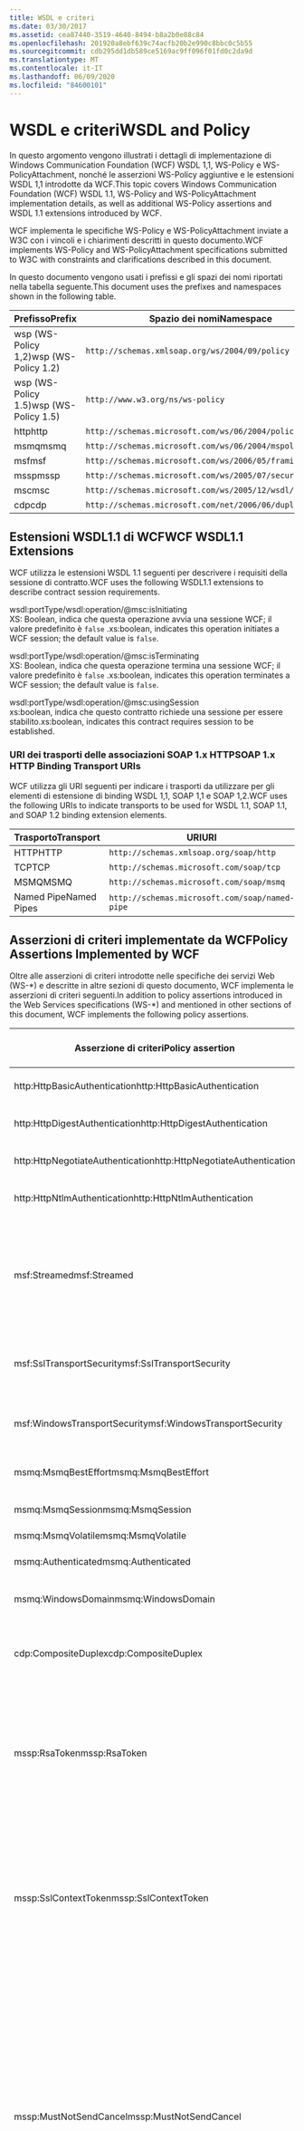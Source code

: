 ```yaml
---
title: WSDL e criteri
ms.date: 03/30/2017
ms.assetid: cea87440-3519-4640-8494-b8a2b0e88c84
ms.openlocfilehash: 201920a8ebf639c74acfb20b2e990c8bbc0c5b55
ms.sourcegitcommit: cdb295dd1db589ce5169ac9ff096f01fd0c2da9d
ms.translationtype: MT
ms.contentlocale: it-IT
ms.lasthandoff: 06/09/2020
ms.locfileid: "84600101"
---
```

# <a name="wsdl-and-policy"></a><span data-ttu-id="27b57-102">WSDL e criteri</span><span class="sxs-lookup"><span data-stu-id="27b57-102">WSDL and Policy</span></span>
<span data-ttu-id="27b57-103">In questo argomento vengono illustrati i dettagli di implementazione di Windows Communication Foundation (WCF) WSDL 1,1, WS-Policy e WS-PolicyAttachment, nonché le asserzioni WS-Policy aggiuntive e le estensioni WSDL 1,1 introdotte da WCF.</span><span class="sxs-lookup"><span data-stu-id="27b57-103">This topic covers Windows Communication Foundation (WCF) WSDL 1.1, WS-Policy and WS-PolicyAttachment implementation details, as well as additional WS-Policy assertions and WSDL 1.1 extensions introduced by WCF.</span></span>  
  
 <span data-ttu-id="27b57-104">WCF implementa le specifiche WS-Policy e WS-PolicyAttachment inviate a W3C con i vincoli e i chiarimenti descritti in questo documento.</span><span class="sxs-lookup"><span data-stu-id="27b57-104">WCF implements WS-Policy and WS-PolicyAttachment specifications submitted to W3C with constraints and clarifications described in this document.</span></span>  
  
 <span data-ttu-id="27b57-105">In questo documento vengono usati i prefissi e gli spazi dei nomi riportati nella tabella seguente.</span><span class="sxs-lookup"><span data-stu-id="27b57-105">This document uses the prefixes and namespaces shown in the following table.</span></span>  
  
|<span data-ttu-id="27b57-106">Prefisso</span><span class="sxs-lookup"><span data-stu-id="27b57-106">Prefix</span></span>|<span data-ttu-id="27b57-107">Spazio dei nomi</span><span class="sxs-lookup"><span data-stu-id="27b57-107">Namespace</span></span>|  
|------------|---------------|  
|<span data-ttu-id="27b57-108">wsp (WS-Policy 1,2)</span><span class="sxs-lookup"><span data-stu-id="27b57-108">wsp (WS-Policy 1.2)</span></span>|`http://schemas.xmlsoap.org/ws/2004/09/policy`|  
|<span data-ttu-id="27b57-109">wsp (WS-Policy 1.5)</span><span class="sxs-lookup"><span data-stu-id="27b57-109">wsp (WS-Policy 1.5)</span></span>|`http://www.w3.org/ns/ws-policy`|  
|<span data-ttu-id="27b57-110">http</span><span class="sxs-lookup"><span data-stu-id="27b57-110">http</span></span>|`http://schemas.microsoft.com/ws/06/2004/policy/http`|  
|<span data-ttu-id="27b57-111">msmq</span><span class="sxs-lookup"><span data-stu-id="27b57-111">msmq</span></span>|`http://schemas.microsoft.com/ws/06/2004/mspolicy/msmq`|  
|<span data-ttu-id="27b57-112">msf</span><span class="sxs-lookup"><span data-stu-id="27b57-112">msf</span></span>|`http://schemas.microsoft.com/ws/2006/05/framing/policy`|  
|<span data-ttu-id="27b57-113">mssp</span><span class="sxs-lookup"><span data-stu-id="27b57-113">mssp</span></span>|`http://schemas.microsoft.com/ws/2005/07/securitypolicy`|  
|<span data-ttu-id="27b57-114">msc</span><span class="sxs-lookup"><span data-stu-id="27b57-114">msc</span></span>|`http://schemas.microsoft.com/ws/2005/12/wsdl/contract`|  
|<span data-ttu-id="27b57-115">cdp</span><span class="sxs-lookup"><span data-stu-id="27b57-115">cdp</span></span>|`http://schemas.microsoft.com/net/2006/06/duplex`|  
  
## <a name="wcf-wsdl11-extensions"></a><span data-ttu-id="27b57-116">Estensioni WSDL1.1 di WCF</span><span class="sxs-lookup"><span data-stu-id="27b57-116">WCF WSDL1.1 Extensions</span></span>  
 <span data-ttu-id="27b57-117">WCF utilizza le estensioni WSDL 1.1 seguenti per descrivere i requisiti della sessione di contratto.</span><span class="sxs-lookup"><span data-stu-id="27b57-117">WCF uses the following WSDL1.1 extensions to describe contract session requirements.</span></span>  
  
 wsdl:portType/wsdl:operation/@msc:isInitiating  
 <span data-ttu-id="27b57-118">XS: Boolean, indica che questa operazione avvia una sessione WCF; il valore predefinito è `false` .</span><span class="sxs-lookup"><span data-stu-id="27b57-118">xs:boolean, indicates this operation initiates a WCF session; the default value is `false`.</span></span>  
  
 wsdl:portType/wsdl:operation/@msc:isTerminating  
 <span data-ttu-id="27b57-119">XS: Boolean, indica che questa operazione termina una sessione WCF; il valore predefinito è `false` .</span><span class="sxs-lookup"><span data-stu-id="27b57-119">xs:boolean, indicates this operation terminates a WCF session; the default value is `false`.</span></span>  
  
 wsdl:portType/wsdl:operation/@msc:usingSession  
 <span data-ttu-id="27b57-120">xs:boolean, indica che questo contratto richiede una sessione per essere stabilito.</span><span class="sxs-lookup"><span data-stu-id="27b57-120">xs:boolean, indicates this contract requires session to be established.</span></span>  
  
### <a name="soap-1x-http-binding-transport-uris"></a><span data-ttu-id="27b57-121">URI dei trasporti delle associazioni SOAP 1.x HTTP</span><span class="sxs-lookup"><span data-stu-id="27b57-121">SOAP 1.x HTTP Binding Transport URIs</span></span>  
 <span data-ttu-id="27b57-122">WCF utilizza gli URI seguenti per indicare i trasporti da utilizzare per gli elementi di estensione di binding WSDL 1,1, SOAP 1,1 e SOAP 1,2.</span><span class="sxs-lookup"><span data-stu-id="27b57-122">WCF uses the following URIs to indicate transports to be used for WSDL 1.1, SOAP 1.1, and SOAP 1.2 binding extension elements.</span></span>  
  
|<span data-ttu-id="27b57-123">Trasporto</span><span class="sxs-lookup"><span data-stu-id="27b57-123">Transport</span></span>|<span data-ttu-id="27b57-124">URI</span><span class="sxs-lookup"><span data-stu-id="27b57-124">URI</span></span>|  
|---------------|---------|  
|<span data-ttu-id="27b57-125">HTTP</span><span class="sxs-lookup"><span data-stu-id="27b57-125">HTTP</span></span>|`http://schemas.xmlsoap.org/soap/http`|  
|<span data-ttu-id="27b57-126">TCP</span><span class="sxs-lookup"><span data-stu-id="27b57-126">TCP</span></span>|`http://schemas.microsoft.com/soap/tcp`|  
|<span data-ttu-id="27b57-127">MSMQ</span><span class="sxs-lookup"><span data-stu-id="27b57-127">MSMQ</span></span>|`http://schemas.microsoft.com/soap/msmq`|  
|<span data-ttu-id="27b57-128">Named Pipe</span><span class="sxs-lookup"><span data-stu-id="27b57-128">Named Pipes</span></span>|`http://schemas.microsoft.com/soap/named-pipe`|  
  
## <a name="policy-assertions-implemented-by-wcf"></a><span data-ttu-id="27b57-129">Asserzioni di criteri implementate da WCF</span><span class="sxs-lookup"><span data-stu-id="27b57-129">Policy Assertions Implemented by WCF</span></span>  
 <span data-ttu-id="27b57-130">Oltre alle asserzioni di criteri introdotte nelle specifiche dei servizi Web (WS-\*) e descritte in altre sezioni di questo documento, WCF implementa le asserzioni di criteri seguenti.</span><span class="sxs-lookup"><span data-stu-id="27b57-130">In addition to policy assertions introduced in the Web Services specifications (WS-\*) and mentioned in other sections of this document, WCF implements the following policy assertions.</span></span>  
  
|<span data-ttu-id="27b57-131">Asserzione di criteri</span><span class="sxs-lookup"><span data-stu-id="27b57-131">Policy assertion</span></span>|<span data-ttu-id="27b57-132">Soggetto dei criteri</span><span class="sxs-lookup"><span data-stu-id="27b57-132">Policy subject</span></span>|<span data-ttu-id="27b57-133">Descrizione</span><span class="sxs-lookup"><span data-stu-id="27b57-133">Description</span></span>|  
|----------------------|--------------------|-----------------|  
|<span data-ttu-id="27b57-134">http:HttpBasicAuthentication</span><span class="sxs-lookup"><span data-stu-id="27b57-134">http:HttpBasicAuthentication</span></span>|<span data-ttu-id="27b57-135">Endpoint</span><span class="sxs-lookup"><span data-stu-id="27b57-135">Endpoint</span></span>|<span data-ttu-id="27b57-136">L'endpoint usa l'autenticazione di base HTTP.</span><span class="sxs-lookup"><span data-stu-id="27b57-136">Endpoint uses HTTP Basic Authentication.</span></span>|  
|<span data-ttu-id="27b57-137">http:HttpDigestAuthentication</span><span class="sxs-lookup"><span data-stu-id="27b57-137">http:HttpDigestAuthentication</span></span>|<span data-ttu-id="27b57-138">Endpoint</span><span class="sxs-lookup"><span data-stu-id="27b57-138">Endpoint</span></span>|<span data-ttu-id="27b57-139">L'endpoint usa l'autenticazione digest HTTP.</span><span class="sxs-lookup"><span data-stu-id="27b57-139">Endpoint uses HTTP Digest Authentication.</span></span>|  
|<span data-ttu-id="27b57-140">http:HttpNegotiateAuthentication</span><span class="sxs-lookup"><span data-stu-id="27b57-140">http:HttpNegotiateAuthentication</span></span>|<span data-ttu-id="27b57-141">Endpoint</span><span class="sxs-lookup"><span data-stu-id="27b57-141">Endpoint</span></span>|<span data-ttu-id="27b57-142">L'endpoint usa l'autenticazione Negotiate HTTP.</span><span class="sxs-lookup"><span data-stu-id="27b57-142">Endpoint uses HTTP Negotiate Authentication.</span></span>|  
|<span data-ttu-id="27b57-143">http:HttpNtlmAuthentication</span><span class="sxs-lookup"><span data-stu-id="27b57-143">http:HttpNtlmAuthentication</span></span>|<span data-ttu-id="27b57-144">Endpoint</span><span class="sxs-lookup"><span data-stu-id="27b57-144">Endpoint</span></span>|<span data-ttu-id="27b57-145">L'endpoint usa l'autenticazione NTLM HTTP.</span><span class="sxs-lookup"><span data-stu-id="27b57-145">Endpoint uses HTTP NTLM Authentication.</span></span>|  
|<span data-ttu-id="27b57-146">msf:Streamed</span><span class="sxs-lookup"><span data-stu-id="27b57-146">msf:Streamed</span></span>|<span data-ttu-id="27b57-147">Endpoint</span><span class="sxs-lookup"><span data-stu-id="27b57-147">Endpoint</span></span>|<span data-ttu-id="27b57-148">L'endpoint usa il framing dei messaggi trasmessi.</span><span class="sxs-lookup"><span data-stu-id="27b57-148">Endpoint uses streamed message framing.</span></span> <span data-ttu-id="27b57-149">Questa asserzione viene usata con il protocollo di framing dei messaggi fornito per trasporti quali TCP e named pipe.</span><span class="sxs-lookup"><span data-stu-id="27b57-149">This assertion is used with the Message Framing protocol provided for transports such as TCP, and named pipes.</span></span>|  
|<span data-ttu-id="27b57-150">msf:SslTransportSecurity</span><span class="sxs-lookup"><span data-stu-id="27b57-150">msf:SslTransportSecurity</span></span>|<span data-ttu-id="27b57-151">Endpoint</span><span class="sxs-lookup"><span data-stu-id="27b57-151">Endpoint</span></span>|<span data-ttu-id="27b57-152">L'endpoint usa la protezione a livello di trasporto (TLS) con il framing dei messaggi.</span><span class="sxs-lookup"><span data-stu-id="27b57-152">Endpoint uses transport-layer security (TLS) with message framing.</span></span>|  
|<span data-ttu-id="27b57-153">msf:WindowsTransportSecurity</span><span class="sxs-lookup"><span data-stu-id="27b57-153">msf:WindowsTransportSecurity</span></span>|<span data-ttu-id="27b57-154">Endpoint</span><span class="sxs-lookup"><span data-stu-id="27b57-154">Endpoint</span></span>|<span data-ttu-id="27b57-155">L'endpoint usa Security Provider Negotiation (SPNEGO) con il framing dei messaggi.</span><span class="sxs-lookup"><span data-stu-id="27b57-155">Endpoint uses Security Provider Negotiation (SPNEGO) with message framing.</span></span>|  
|<span data-ttu-id="27b57-156">msmq:MsmqBestEffort</span><span class="sxs-lookup"><span data-stu-id="27b57-156">msmq:MsmqBestEffort</span></span>|<span data-ttu-id="27b57-157">Endpoint</span><span class="sxs-lookup"><span data-stu-id="27b57-157">Endpoint</span></span>|<span data-ttu-id="27b57-158">MSMQ con le migliori garanzie.</span><span class="sxs-lookup"><span data-stu-id="27b57-158">MSMQ with best-effort guarantees.</span></span>|  
|<span data-ttu-id="27b57-159">msmq:MsmqSession</span><span class="sxs-lookup"><span data-stu-id="27b57-159">msmq:MsmqSession</span></span>|<span data-ttu-id="27b57-160">Endpoint</span><span class="sxs-lookup"><span data-stu-id="27b57-160">Endpoint</span></span>|<span data-ttu-id="27b57-161">MSMQ con le garanzie di sessione.</span><span class="sxs-lookup"><span data-stu-id="27b57-161">MSMQ with Session guarantees.</span></span>|  
|<span data-ttu-id="27b57-162">msmq:MsmqVolatile</span><span class="sxs-lookup"><span data-stu-id="27b57-162">msmq:MsmqVolatile</span></span>|<span data-ttu-id="27b57-163">Endpoint</span><span class="sxs-lookup"><span data-stu-id="27b57-163">Endpoint</span></span>|<span data-ttu-id="27b57-164">MSMQ volatile.</span><span class="sxs-lookup"><span data-stu-id="27b57-164">MSMQ Volatile.</span></span>|  
|<span data-ttu-id="27b57-165">msmq:Authenticated</span><span class="sxs-lookup"><span data-stu-id="27b57-165">msmq:Authenticated</span></span>|<span data-ttu-id="27b57-166">Endpoint</span><span class="sxs-lookup"><span data-stu-id="27b57-166">Endpoint</span></span>|<span data-ttu-id="27b57-167">L'autenticazione viene usata con il trasporto MSMQ.</span><span class="sxs-lookup"><span data-stu-id="27b57-167">Authentication is used with MSMQ transport.</span></span>|  
|<span data-ttu-id="27b57-168">msmq:WindowsDomain</span><span class="sxs-lookup"><span data-stu-id="27b57-168">msmq:WindowsDomain</span></span>|<span data-ttu-id="27b57-169">Endpoint</span><span class="sxs-lookup"><span data-stu-id="27b57-169">Endpoint</span></span>|<span data-ttu-id="27b57-170">MSMQ usa l'autenticazione dei domini di Windows.</span><span class="sxs-lookup"><span data-stu-id="27b57-170">MSMQ uses Windows Domain authentication.</span></span>|  
|<span data-ttu-id="27b57-171">cdp:CompositeDuplex</span><span class="sxs-lookup"><span data-stu-id="27b57-171">cdp:CompositeDuplex</span></span>|<span data-ttu-id="27b57-172">Endpoint</span><span class="sxs-lookup"><span data-stu-id="27b57-172">Endpoint</span></span>|<span data-ttu-id="27b57-173">L'endpoint usa due connessioni di trasporto contrarie separate per i messaggi in ingresso e in uscita.</span><span class="sxs-lookup"><span data-stu-id="27b57-173">Endpoint uses two separate converse transport connections for in and out messages.</span></span>|  
|<span data-ttu-id="27b57-174">mssp:RsaToken</span><span class="sxs-lookup"><span data-stu-id="27b57-174">mssp:RsaToken</span></span>|<span data-ttu-id="27b57-175">annidata</span><span class="sxs-lookup"><span data-stu-id="27b57-175">Nested</span></span>|<span data-ttu-id="27b57-176">Asserzione del token della chiave RSA.</span><span class="sxs-lookup"><span data-stu-id="27b57-176">RSA key token assertion.</span></span> <span data-ttu-id="27b57-177">Questo requisito viene generalmente soddisfatto da una chiave RSA serializza direttamente come parte delle informazioni sulla chiave in una firma di verifica dell'autenticità.</span><span class="sxs-lookup"><span data-stu-id="27b57-177">This requirement is typically satisfied by an RSA key serialized directly as part of the key information in an endorsing signature.</span></span>|  
|<span data-ttu-id="27b57-178">mssp:SslContextToken</span><span class="sxs-lookup"><span data-stu-id="27b57-178">mssp:SslContextToken</span></span>|<span data-ttu-id="27b57-179">annidata</span><span class="sxs-lookup"><span data-stu-id="27b57-179">Nested</span></span>|<span data-ttu-id="27b57-180">Richiede che venga usato un SecurityContextToken ottenuto mediante un handshake TLS binario che usa WS-Trust.</span><span class="sxs-lookup"><span data-stu-id="27b57-180">Requires that a SecurityContextToken obtained using binary TLS handshake using WS-Trust be used.</span></span> <span data-ttu-id="27b57-181">Le asserzioni annidate includono: sp:RequireDerivedKeys, mssp:MustNotSendCancel, mssp:RequireClientCertificate.</span><span class="sxs-lookup"><span data-stu-id="27b57-181">Nested assertions include: sp:RequireDerivedKeys, mssp:MustNotSendCancel, mssp:RequireClientCertificate.</span></span>|  
|<span data-ttu-id="27b57-182">mssp:MustNotSendCancel</span><span class="sxs-lookup"><span data-stu-id="27b57-182">mssp:MustNotSendCancel</span></span>|<span data-ttu-id="27b57-183">annidata</span><span class="sxs-lookup"><span data-stu-id="27b57-183">Nested</span></span>|<span data-ttu-id="27b57-184">Specifica un requisito secondo cui all'autorità emittente di un determinato SecurityContextToken non devono essere inviati messaggi di richiesta di un token RST (Request Security Token) [WS-Trust] usando l'associazione Cancel [WS-Trust, WS-SC].</span><span class="sxs-lookup"><span data-stu-id="27b57-184">Specifies a requirement that a request security token (RST) request messages [WS-Trust] using the Cancel binding [WS-Trust, WS-SC] not be sent to the issuer of a given SecurityContextToken.</span></span> <span data-ttu-id="27b57-185">Se questa asserzione è presente, tali messaggi di richiesta non devono essere inviati all'autorità emittente.</span><span class="sxs-lookup"><span data-stu-id="27b57-185">If this assertion is present, then such request messages must not be sent to the issuer.</span></span> <span data-ttu-id="27b57-186">Se questa asserzione non è presente, tali messaggi di richiesta possono essere inviati all'autorità emittente.</span><span class="sxs-lookup"><span data-stu-id="27b57-186">If this assertion is not present, then such request messages can be sent to the issuer.</span></span>|  
|<span data-ttu-id="27b57-187">mssp:RequireClientCertificate</span><span class="sxs-lookup"><span data-stu-id="27b57-187">mssp:RequireClientCertificate</span></span>|<span data-ttu-id="27b57-188">annidata</span><span class="sxs-lookup"><span data-stu-id="27b57-188">Nested</span></span>|<span data-ttu-id="27b57-189">Questo elemento facoltativo specifica un requisito secondo cui deve essere fornito un certificato client come parte del protocollo TLSNEGO.</span><span class="sxs-lookup"><span data-stu-id="27b57-189">This optional element specifies a requirement for a client certificate to be provided as part of the TLSNEGO protocol.</span></span> <span data-ttu-id="27b57-190">Se questa asserzione è presente, deve essere fornito un certificato client.</span><span class="sxs-lookup"><span data-stu-id="27b57-190">If this assertion is present, then a client certificate must be provided.</span></span> <span data-ttu-id="27b57-191">Se questa asserzione non è presente, non deve essere fornito un certificato client.</span><span class="sxs-lookup"><span data-stu-id="27b57-191">If this assertion is not present, then a client certificate must not be provided.</span></span> <span data-ttu-id="27b57-192">Questa asserzione non deve essere usata al di fuori di mssp:SslContextToken.</span><span class="sxs-lookup"><span data-stu-id="27b57-192">This assertion must not be used outside of mssp:SslContextToken.</span></span>|  
  
## <a name="see-also"></a><span data-ttu-id="27b57-193">Vedere anche</span><span class="sxs-lookup"><span data-stu-id="27b57-193">See also</span></span>

- [<span data-ttu-id="27b57-194">Pubblicazione WSDL personalizzata</span><span class="sxs-lookup"><span data-stu-id="27b57-194">Custom WSDL Publication</span></span>](../samples/custom-wsdl-publication.md)
- [<span data-ttu-id="27b57-195">Procedura: esportare informazioni WSDL personalizzate</span><span class="sxs-lookup"><span data-stu-id="27b57-195">How to: Export Custom WSDL</span></span>](../extending/how-to-export-custom-wsdl.md)
- [<span data-ttu-id="27b57-196">Procedura: importare informazioni WSDL personalizzate</span><span class="sxs-lookup"><span data-stu-id="27b57-196">How to: Import Custom WSDL</span></span>](../extending/how-to-import-custom-wsdl.md)
